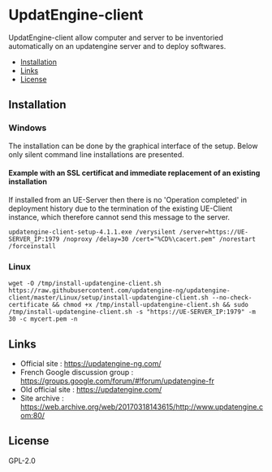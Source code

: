 # UpdatEngine-client

UpdatEngine-client allow computer and server to be inventoried automatically on an updatengine server and to deploy softwares.

* [Installation](#installation)
* [Links](#links)
* [License](#license)

## Installation
### Windows
The installation can be done by the graphical interface of the setup. Below only silent command line installations are presented.
#### Example with an SSL certificat and immediate replacement of an existing installation
If installed from an UE-Server then there is no 'Operation completed' in deployment history due to the termination of the existing UE-Client instance, which therefore cannot send this message to the server.
```
updatengine-client-setup-4.1.1.exe /verysilent /server=https://UE-SERVER_IP:1979 /noproxy /delay=30 /cert="%CD%\cacert.pem" /norestart /forceinstall
```

### Linux
```
wget -O /tmp/install-updatengine-client.sh https://raw.githubusercontent.com/updatengine-ng/updatengine-client/master/Linux/setup/install-updatengine-client.sh --no-check-certificate && chmod +x /tmp/install-updatengine-client.sh && sudo /tmp/install-updatengine-client.sh -s "https://UE-SERVER_IP:1979" -m 30 -c mycert.pem -n
```

## Links
* Official site : https://updatengine-ng.com/
* French Google discussion group : https://groups.google.com/forum/#!forum/updatengine-fr
* Old official site : https://updatengine.com/
* Site archive : https://web.archive.org/web/20170318143615/http://www.updatengine.com:80/

## License
GPL-2.0
